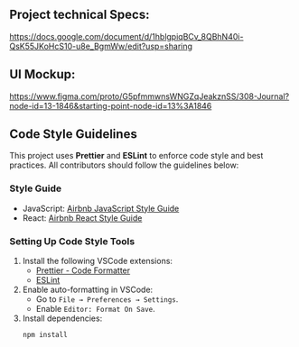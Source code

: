 ## Project technical Specs: 
   https://docs.google.com/document/d/1hblgpiqBCv_8QBhN40i-QsK55JKoHcS10-u8e_BgmWw/edit?usp=sharing
## UI Mockup: 
   https://www.figma.com/proto/G5pfmmwnsWNGZqJeakznSS/308-Journal?node-id=13-1846&starting-point-node-id=13%3A1846

## Code Style Guidelines
This project uses **Prettier** and **ESLint** to enforce code style and best practices. All contributors should follow the guidelines below:
### Style Guide
- JavaScript: [Airbnb JavaScript Style Guide](https://airbnb.io/javascript/)
- React: [Airbnb React Style Guide](https://airbnb.io/javascript/react/)
### Setting Up Code Style Tools
1. Install the following VSCode extensions:
   - [Prettier - Code Formatter](https://marketplace.visualstudio.com/items?itemName=esbenp.prettier-vscode)
   - [ESLint](https://marketplace.visualstudio.com/items?itemName=dbaeumer.vscode-eslint)
2. Enable auto-formatting in VSCode:
   - Go to `File → Preferences → Settings`.
   - Enable `Editor: Format On Save`.
3. Install dependencies:
   ```bash
   npm install
